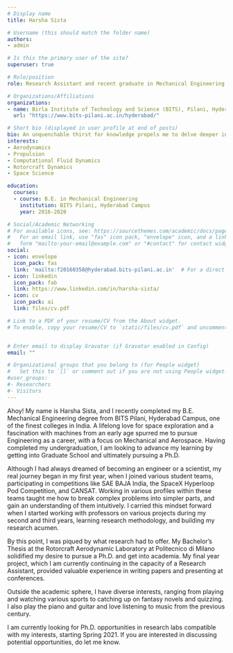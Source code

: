 ```yaml
---
# Display name
title: Harsha Sista

# Username (this should match the folder name)
authors:
- admin

# Is this the primary user of the site?
superuser: true

# Role/position
role: Research Assistant and recent graduate in Mechanical Engineering

# Organizations/Affiliations
organizations:
- name: Birla Institute of Technology and Science (BITS), Pilani, Hyderabad Campus
  url: "https://www.bits-pilani.ac.in/hyderabad/"

# Short bio (displayed in user profile at end of posts)
bio: An unquenchable thirst for knowledge propels me to delve deeper into my research interests, which include Aerodynamics, Propulsion and anything that lies outside the realm of our world.
interests:
- Aerodynamics
- Propulsion
- Computational Fluid Dynamics
- Rotorcraft Dynamics
- Space Science

education:
  courses:
  - course: B.E. in Mechanical Engineering
    institution: BITS Pilani, Hyderabad Campus
    year: 2016-2020

# Social/Academic Networking
# For available icons, see: https://sourcethemes.com/academic/docs/page-builder/#icons
#   For an email link, use "fas" icon pack, "envelope" icon, and a link in the
#   form "mailto:your-email@example.com" or "#contact" for contact widget.
social:
- icon: envelope
  icon_pack: fas
  link: 'mailto:f20160358@hyderabad.bits-pilani.ac.in'  # For a direct email link, use "mailto:test@example.org".
- icon: linkedin
  icon_pack: fab
  link: https://www.linkedin.com/in/harsha-sista/
- icon: cv
  icon_pack: ai
  link: files/cv.pdf

# Link to a PDF of your resume/CV from the About widget.
# To enable, copy your resume/CV to `static/files/cv.pdf` and uncomment the lines below.


# Enter email to display Gravatar (if Gravatar enabled in Config)
email: ""

# Organizational groups that you belong to (for People widget)
#   Set this to `[]` or comment out if you are not using People widget.
#user_groups:
#- Researchers
#- Visitors
---
```


Ahoy! My name is Harsha Sista, and I recently completed my B.E. Mechanical Engineering degree from BITS Pilani, Hyderabad Campus, one of the finest colleges in India. A lifelong love for space exploration and a fascination with machines from an early age spurred me to pursue Engineering as a career, with a focus on Mechanical and Aerospace. Having completed my undergraduation, I am looking to advance my learning by getting into Graduate School and ultimately pursuing a Ph.D.

Although I had always dreamed of becoming an engineer or a scientist, my real journey began in my first year, when I joined various student teams, participating in competitions like SAE BAJA India, the SpaceX Hyperloop Pod Competition, and CANSAT. Working in various profiles within these teams taught me how to break complex problems into simpler parts, and gain an understanding of them intuitively. I carried this mindset forward when I started working with professors on various projects during my second and third years, learning research methodology, and building my research acumen.

By this point, I was piqued by what research had to offer. My Bachelor’s Thesis at the Rotorcraft Aerodynamic Laboratory at Politecnico di Milano solidified my desire to pursue a Ph.D. and get into academia. My final year project, which I am currently continuing in the capacity of a Research Assistant, provided valuable experience in writing papers and presenting at conferences.

Outside the academic sphere, I have diverse interests, ranging from playing and watching various sports to catching up on fantasy novels and quizzing. I also play the piano and guitar and love listening to music from the previous century.

I am currently looking for Ph.D. opportunities in research labs compatible with my interests, starting Spring 2021. If you are interested in discussing potential opportunities, do let me know.
